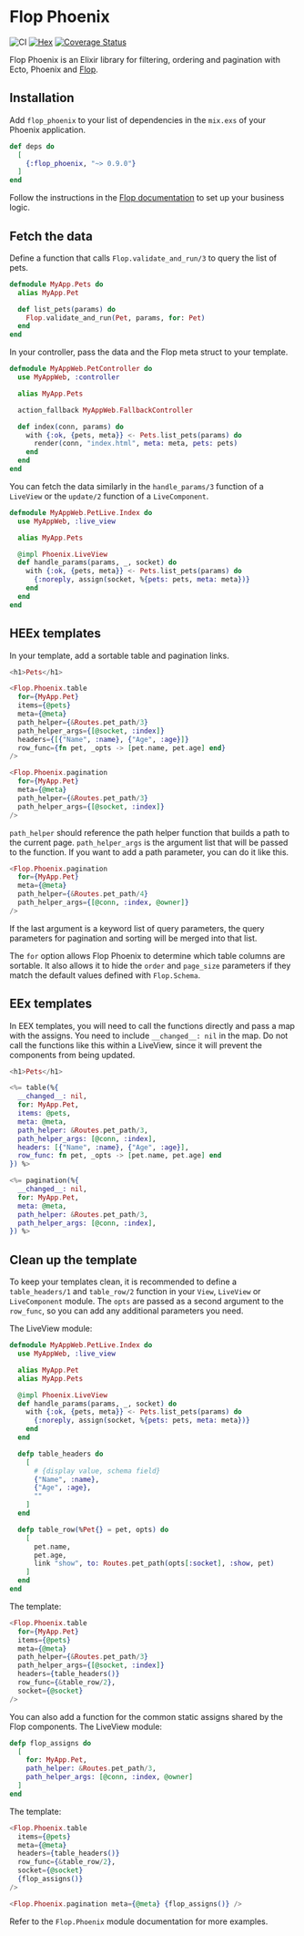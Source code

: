 # Flop Phoenix

![CI](https://github.com/woylie/flop_phoenix/workflows/CI/badge.svg) [![Hex](https://img.shields.io/hexpm/v/flop_phoenix)](https://hex.pm/packages/flop_phoenix) [![Coverage Status](https://coveralls.io/repos/github/woylie/flop_phoenix/badge.svg)](https://coveralls.io/github/woylie/flop_phoenix)

Flop Phoenix is an Elixir library for filtering, ordering and pagination
with Ecto, Phoenix and [Flop](https://hex.pm/packages/flop).

## Installation

Add `flop_phoenix` to your list of dependencies in the `mix.exs` of your Phoenix
application.

```elixir
def deps do
  [
    {:flop_phoenix, "~> 0.9.0"}
  ]
end
```

Follow the instructions in the
[Flop documentation](https://hex.pm/packages/flop) to set up your business
logic.

## Fetch the data

Define a function that calls `Flop.validate_and_run/3` to query the list of
pets.

```elixir
defmodule MyApp.Pets do
  alias MyApp.Pet

  def list_pets(params) do
    Flop.validate_and_run(Pet, params, for: Pet)
  end
end
```

In your controller, pass the data and the Flop meta struct to your template.

```elixir
defmodule MyAppWeb.PetController do
  use MyAppWeb, :controller

  alias MyApp.Pets

  action_fallback MyAppWeb.FallbackController

  def index(conn, params) do
    with {:ok, {pets, meta}} <- Pets.list_pets(params) do
      render(conn, "index.html", meta: meta, pets: pets)
    end
  end
end
```

You can fetch the data similarly in the `handle_params/3` function of a
`LiveView` or the `update/2` function of a `LiveComponent`.

```elixir
defmodule MyAppWeb.PetLive.Index do
  use MyAppWeb, :live_view

  alias MyApp.Pets

  @impl Phoenix.LiveView
  def handle_params(params, _, socket) do
    with {:ok, {pets, meta}} <- Pets.list_pets(params) do
      {:noreply, assign(socket, %{pets: pets, meta: meta})}
    end
  end
end
```

## HEEx templates

In your template, add a sortable table and pagination links.

```elixir
<h1>Pets</h1>

<Flop.Phoenix.table
  for={MyApp.Pet}
  items={@pets}
  meta={@meta}
  path_helper={&Routes.pet_path/3}
  path_helper_args={[@socket, :index]}
  headers={[{"Name", :name}, {"Age", :age}]}
  row_func={fn pet, _opts -> [pet.name, pet.age] end}
/>

<Flop.Phoenix.pagination
  for={MyApp.Pet}
  meta={@meta}
  path_helper={&Routes.pet_path/3}
  path_helper_args={[@socket, :index]}
/>
```

`path_helper` should reference the path helper function that builds a path to
the current page. `path_helper_args` is the argument list that will be passed to
the function. If you want to add a path parameter, you can do it like this.

```elixir
<Flop.Phoenix.pagination
  for={MyApp.Pet}
  meta={@meta}
  path_helper={&Routes.pet_path/4}
  path_helper_args={[@conn, :index, @owner]}
/>
```

If the last argument is a keyword list of query parameters, the query parameters
for pagination and sorting will be merged into that list.

The `for` option allows Flop Phoenix to determine which table columns are
sortable. It also allows it to hide the `order` and `page_size`
parameters if they match the default values defined with `Flop.Schema`.

## EEx templates

In EEX templates, you will need to call the functions directly and pass a map
with the assigns. You need to include `__changed__: nil` in the map. Do not call
the functions like this within a LiveView, since it will prevent the components
from being updated.

```elixir
<h1>Pets</h1>

<%= table(%{
  __changed__: nil,
  for: MyApp.Pet,
  items: @pets,
  meta: @meta,
  path_helper: &Routes.pet_path/3,
  path_helper_args: [@conn, :index],
  headers: [{"Name", :name}, {"Age", :age}],
  row_func: fn pet, _opts -> [pet.name, pet.age] end
}) %>

<%= pagination(%{
  __changed__: nil,
  for: MyApp.Pet,
  meta: @meta,
  path_helper: &Routes.pet_path/3,
  path_helper_args: [@conn, :index],
}) %>
```

## Clean up the template

To keep your templates clean, it is recommended to define a `table_headers/1`
and `table_row/2` function in your `View`, `LiveView` or `LiveComponent` module.
The `opts` are passed as a second argument to the `row_func`, so you can add any
additional parameters you need.

The LiveView module:

```elixir
defmodule MyAppWeb.PetLive.Index do
  use MyAppWeb, :live_view

  alias MyApp.Pet
  alias MyApp.Pets

  @impl Phoenix.LiveView
  def handle_params(params, _, socket) do
    with {:ok, {pets, meta}} <- Pets.list_pets(params) do
      {:noreply, assign(socket, %{pets: pets, meta: meta})}
    end
  end

  defp table_headers do
    [
      # {display value, schema field}
      {"Name", :name},
      {"Age", :age},
      ""
    ]
  end

  defp table_row(%Pet{} = pet, opts) do
    [
      pet.name,
      pet.age,
      link "show", to: Routes.pet_path(opts[:socket], :show, pet)
    ]
  end
end
```

The template:

```elixir
<Flop.Phoenix.table
  for={MyApp.Pet}
  items={@pets}
  meta={@meta}
  path_helper={&Routes.pet_path/3}
  path_helper_args={[@socket, :index]}
  headers={table_headers()}
  row_func={&table_row/2},
  socket={@socket}
/>
```

You can also add a function for the common static assigns shared by the Flop
components. The LiveView module:

```elixir
defp flop_assigns do
  [
    for: MyApp.Pet,
    path_helper: &Routes.pet_path/3,
    path_helper_args: [@conn, :index, @owner]
  ]
end
```

The template:

```elixir
<Flop.Phoenix.table
  items={@pets}
  meta={@meta}
  headers={table_headers()}
  row_func={&table_row/2},
  socket={@socket}
  {flop_assigns()}
/>

<Flop.Phoenix.pagination meta={@meta} {flop_assigns()} />
```

Refer to the `Flop.Phoenix` module documentation for more examples.
